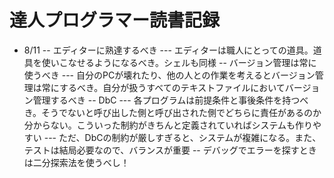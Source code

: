 # 達人プログラマー読書記録
- 8/11
-- エディターに熟達するべき
--- エディターは職人にとっての道具。道具を使いこなせるようになるべき。シェルも同様
-- バージョン管理は常に使うべき
--- 自分のPCが壊れたり、他の人との作業を考えるとバージョン管理は常にするべき。自分が扱うすべてのテキストファイルにおいてバージョン管理するべき
-- DbC
--- 各プログラムは前提条件と事後条件を持つべき。そうでないと呼び出した側と呼び出された側でどちらに責任があるのか分からない。こういった制約がきちんと定義されていればシステムも作りやすい
--- ただ、DbCの制約が厳しすぎると、システムが複雑になる。また、テストは結局必要なので、バランスが重要
-- デバッグでエラーを探すときは二分探索法を使うべし！
